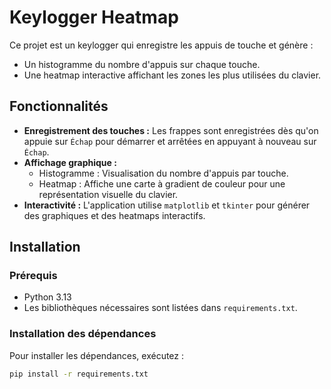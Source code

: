 # Keylogger Heatmap

Ce projet est un keylogger qui enregistre les appuis de touche et génère :
- Un histogramme du nombre d'appuis sur chaque touche.
- Une heatmap interactive affichant les zones les plus utilisées du clavier.

## Fonctionnalités

- **Enregistrement des touches :** Les frappes sont enregistrées dès qu'on appuie sur `Échap` pour démarrer et arrêtées en appuyant à nouveau sur `Échap`.
- **Affichage graphique :**
  - Histogramme : Visualisation du nombre d'appuis par touche.
  - Heatmap : Affiche une carte à gradient de couleur pour une représentation visuelle du clavier.
- **Interactivité :** L'application utilise `matplotlib` et `tkinter` pour générer des graphiques et des heatmaps interactifs.

## Installation

### Prérequis

- Python 3.13
- Les bibliothèques nécessaires sont listées dans `requirements.txt`.

### Installation des dépendances

Pour installer les dépendances, exécutez :

```bash
pip install -r requirements.txt
